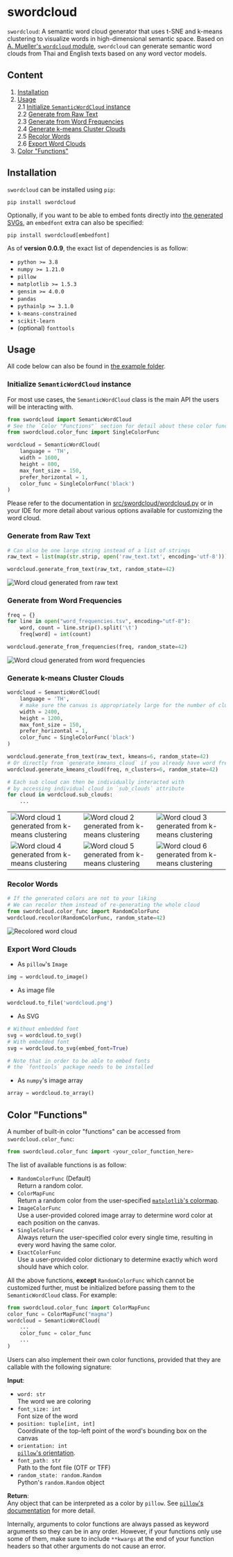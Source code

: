 # **swordcloud**
`swordcloud`: A semantic word cloud generator that uses t-SNE and k-means clustering to visualize words in high-dimensional semantic space. Based on [A. Mueller's `wordcloud` module](https://github.com/amueller/word_cloud), `swordcloud` can generate semantic word clouds from Thai and English texts based on any word vector models.

## **Content**
1. [Installation](#installation)
2. [Usage](#usage)\
    2.1 [Initialize `SemanticWordCloud` instance](#initialize-semanticwordcloud-instance)\
    2.2 [Generate from Raw Text](#generate-from-raw-text)\
    2.3 [Generate from Word Frequencies](#generate-from-word-frequencies)\
    2.4 [Generate k-means Cluster Clouds](#generate-k-means-cluster-clouds)\
    2.5 [Recolor Words](#recolor-words)\
    2.6 [Export Word Clouds](#export-word-clouds)
3. [Color "Functions"](#color-functions)

## **Installation**
`swordcloud` can be installed using `pip`:
```
pip install swordcloud
```
Optionally, if you want to be able to embed fonts directly into [the generated SVGs](#export-word-clouds), an `embedfont` extra can also be specified:
```
pip install swordcloud[embedfont]
```
As of **version 0.0.9**, the exact list of dependencies is as follow:
- `python >= 3.8`
- `numpy >= 1.21.0`
- `pillow`
- `matplotlib >= 1.5.3`
- `gensim >= 4.0.0`
- `pandas`
- `pythainlp >= 3.1.0`
- `k-means-constrained`
- `scikit-learn`
- (optional) `fonttools`

## **Usage**
All code below can also be found in [the example folder](https://github.com/nlp-chula/swordcloud/tree/main/example).
### **Initialize `SemanticWordCloud` instance**
For most use cases, the `SemanticWordCloud` class is the main API the users will be interacting with.
```python
from swordcloud import SemanticWordCloud
# See the `Color "Functions"` section for detail about these color functions
from swordcloud.color_func import SingleColorFunc

wordcloud = SemanticWordCloud(
    language = 'TH',
    width = 1600,
    height = 800,
    max_font_size = 150,
    prefer_horizontal = 1,
    color_func = SingleColorFunc('black')
)
```
Please refer to the documentation in [src/swordcloud/wordcloud.py](https://github.com/nlp-chula/swordcloud/blob/main/src/swordcloud/wordcloud.py) or in your IDE for more detail about various options available for customizing the word cloud.
### **Generate from Raw Text**
```python
# Can also be one large string instead of a list of strings
raw_text = list(map(str.strip, open('raw_text.txt', encoding='utf-8')))

wordcloud.generate_from_text(raw_txt, random_state=42)
```
![Word cloud generated from raw text](https://raw.githubusercontent.com/nlp-chula/swordcloud/main/example/generate_from_raw_text.png)
### **Generate from Word Frequencies**
```python
freq = {}
for line in open("word_frequencies.tsv", encoding="utf-8"):
    word, count = line.strip().split('\t')
    freq[word] = int(count)

wordcloud.generate_from_frequencies(freq, random_state=42)
```
![Word cloud generated from word frequencies](https://raw.githubusercontent.com/nlp-chula/swordcloud/main/example/generate_from_frequencies.png)
### **Generate k-means Cluster Clouds**
```python
wordcloud = SemanticWordCloud(
    language = 'TH',
    # make sure the canvas is appropriately large for the number of clusters
    width = 2400,
    height = 1200,
    max_font_size = 150,
    prefer_horizontal = 1,
    color_func = SingleColorFunc('black')
)

wordcloud.generate_from_text(raw_text, kmeans=6, random_state=42)
# Or directly from `generate_kmeans_cloud` if you already have word frequencies
wordcloud.generate_kmeans_cloud(freq, n_clusters=6, random_state=42)

# Each sub cloud can then be individually interacted with
# by accessing individual cloud in `sub_clouds` attribute
for cloud in wordcloud.sub_clouds:
    ...
```
||||
-|-|-
![Word cloud 1 generated from k-means clustering](https://raw.githubusercontent.com/nlp-chula/swordcloud/main/example/generate_kmeans_cloud_1.png)|![Word cloud 2 generated from k-means clustering](https://raw.githubusercontent.com/nlp-chula/swordcloud/main/example/generate_kmeans_cloud_2.png)|![Word cloud 3 generated from k-means clustering](https://raw.githubusercontent.com/nlp-chula/swordcloud/main/example/generate_kmeans_cloud_3.png)
![Word cloud 4 generated from k-means clustering](https://raw.githubusercontent.com/nlp-chula/swordcloud/main/example/generate_kmeans_cloud_4.png)|![Word cloud 5 generated from k-means clustering](https://raw.githubusercontent.com/nlp-chula/swordcloud/main/example/generate_kmeans_cloud_5.png)|![Word cloud 6 generated from k-means clustering](https://raw.githubusercontent.com/nlp-chula/swordcloud/main/example/generate_kmeans_cloud_6.png)
### **Recolor Words**
```python
# If the generated colors are not to your liking
# We can recolor them instead of re-generating the whole cloud
from swordcloud.color_func import RandomColorFunc
wordcloud.recolor(RandomColorFunc, random_state=42)
```
![Recolored word cloud](https://raw.githubusercontent.com/nlp-chula/swordcloud/main/example/recolor.png)
### **Export Word Clouds**
- As `pillow`'s `Image`
```python
img = wordcloud.to_image()
```
- As image file
```python
wordcloud.to_file('wordcloud.png')
```
- As SVG
```python
# Without embedded font
svg = wordcloud.to_svg()
# With embedded font
svg = wordcloud.to_svg(embed_font=True)

# Note that in order to be able to embed fonts
# the `fonttools` package needs to be installed
```
- As `numpy`'s image array
```python
array = wordcloud.to_array()
```

## **Color "Functions"**
A number of built-in color "functions" can be accessed from  `swordcloud.color_func`:
```python
from swordcloud.color_func import <your_color_function_here>
```
The list of available functions is as follow:
- `RandomColorFunc` (Default)\
    Return a random color.
- `ColorMapFunc`\
    Return a random color from the user-specified [`matplotlib`'s colormap](https://matplotlib.org/stable/gallery/color/colormap_reference.html).
- `ImageColorFunc`\
    Use a user-provided colored image array to determine word color at each position on the canvas.
- `SingleColorFunc`\
    Always return the user-specified color every single time, resulting in every word having the same color.
- `ExactColorFunc`\
    Use a user-provided color dictionary to determine exactly which word should have which color.

All the above functions, **except** `RandomColorFunc` which cannot be customized further, must be initialized before passing them to the `SemanticWordCloud` class. For example:
```python
from swordcloud.color_func import ColorMapFunc
color_func = ColorMapFunc("magma")
wordcloud = SemanticWordCloud(
    ...
    color_func = color_func
    ...
)
```
Users can also implement their own color functions, provided that they are callable with the following signature:

**Input**:
- `word: str`\
    The word we are coloring
- `font_size: int`\
    Font size of the word
- `position: tuple[int, int]`\
    Coordinate of the top-left point  of the word's bounding box on the canvas
- `orientation: int`\
    [`pillow`'s orientation](https://pillow.readthedocs.io/en/stable/reference/Image.html#transpose-methods).
- `font_path: str`\
    Path to the font file (OTF or TFF)
- `random_state: random.Random`\
    Python's `random.Random` object

**Return**:\
Any object that can be interpreted as a color by `pillow`. See [`pillow`'s documentation](https://pillow.readthedocs.io/en/stable/) for more detail.

Internally, arguments to color functions are always passed as keyword arguments so they can be in any order. However, if your functions only use some of them, make sure to include `**kwargs` at the end of your function headers so that other arguments do not cause an error.
